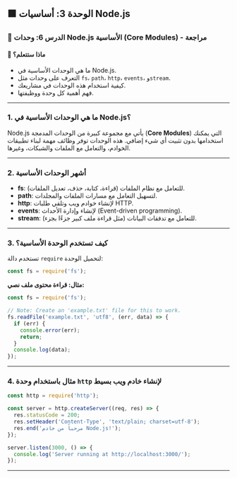 ## 🟩 الوحدة 3: أساسيات Node.js

### 📘 الدرس 6: وحدات Node.js الأساسية (Core Modules) - مراجعة

#### 🧠 ماذا ستتعلم؟
* ما هي الوحدات الأساسية في Node.js.
* التعرف على وحدات مثل `fs`، `path`، `http`، `events`، و`stream`.
* كيفية استخدام هذه الوحدات في مشاريعك.
* فهم أهمية كل وحدة ووظيفتها.

---
### 1. ما هي الوحدات الأساسية في Node.js؟
Node.js يأتي مع مجموعة كبيرة من الوحدات المدمجة (**Core Modules**) التي يمكنك استخدامها بدون تثبيت أي شيء إضافي. هذه الوحدات توفر وظائف مهمة لبناء تطبيقات الخوادم، والتعامل مع الملفات والشبكات، وغيرها.

---
### 2. أشهر الوحدات الأساسية
* **fs**: للتعامل مع نظام الملفات (قراءة، كتابة، حذف، تعديل الملفات).
* **path**: لتسهيل التعامل مع مسارات الملفات والمجلدات.
* **http**: لإنشاء خوادم ويب وتلقي طلبات HTTP.
* **events**: لإنشاء وإدارة الأحداث (Event-driven programming).
* **stream**: للتعامل مع تدفقات البيانات (مثل قراءة ملف كبير جزءًا بجزء).

---
### 3. كيف تستخدم الوحدة الأساسية؟
تستخدم دالة `require` لتحميل الوحدة:
```javascript
const fs = require('fs');
```
**مثال: قراءة محتوى ملف نصي:**
```javascript
const fs = require('fs');

// Note: Create an 'example.txt' file for this to work.
fs.readFile('example.txt', 'utf8', (err, data) => {
  if (err) {
    console.error(err);
    return;
  }
  console.log(data);
});
```

---
### 4. مثال باستخدام وحدة `http` لإنشاء خادم ويب بسيط
```javascript
const http = require('http');

const server = http.createServer((req, res) => {
  res.statusCode = 200;
  res.setHeader('Content-Type', 'text/plain; charset=utf-8');
  res.end('مرحباً من خادم Node.js!');
});

server.listen(3000, () => {
  console.log('Server running at http://localhost:3000/');
});
```

---
